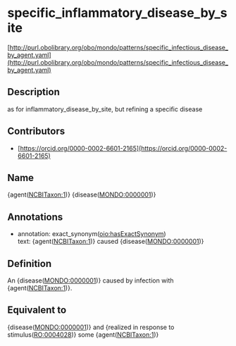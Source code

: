 # specific_inflammatory_disease_by_site 

[http://purl.obolibrary.org/obo/mondo/patterns/specific_infectious_disease_by_agent.yaml](http://purl.obolibrary.org/obo/mondo/patterns/specific_infectious_disease_by_agent.yaml)
## Description 


as for inflammatory_disease_by_site, but refining a specific disease
## Contributors 
* [https://orcid.org/0000-0002-6601-2165](https://orcid.org/0000-0002-6601-2165) 
## Name 

{agent\([NCBITaxon:1](http://purl.obolibrary.org/obo/NCBITaxon_1)\)} {disease\([MONDO:0000001](http://purl.obolibrary.org/obo/MONDO_0000001)\)}

## Annotations 

* annotation: exact_synonym\([oio:hasExactSynonym](http://purl.obolibrary.org/obo/oio_hasExactSynonym)\)  
text: {agent\([NCBITaxon:1](http://purl.obolibrary.org/obo/NCBITaxon_1)\)} caused {disease\([MONDO:0000001](http://purl.obolibrary.org/obo/MONDO_0000001)\)}

## Definition 

An {disease\([MONDO:0000001](http://purl.obolibrary.org/obo/MONDO_0000001)\)} caused by infection with {agent\([NCBITaxon:1](http://purl.obolibrary.org/obo/NCBITaxon_1)\)}.

## Equivalent to 

{disease\([MONDO:0000001](http://purl.obolibrary.org/obo/MONDO_0000001)\)} and {realized in response to stimulus\([RO:0004028](http://purl.obolibrary.org/obo/RO_0004028)\)} some {agent\([NCBITaxon:1](http://purl.obolibrary.org/obo/NCBITaxon_1)\)}

